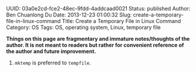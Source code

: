UUID: 03a0e2cd-fce2-48ec-9fdd-4addcaad0021
Status: published
Author: Ben Chuanlong Du
Date: 2013-12-23 01:00:32
Slug: create-a-temporary-file-in-linux-command
Title: Create a Temporary File in Linux Command
Category: OS
Tags: OS, operating system, Linux, temporary file    

**Things on this page are fragmentary and immature notes/thoughts of the author. It is not meant to readers but rather for convenient reference of the author and future improvement.**
 

1. `mktemp` is preferred to `tempfile`.
